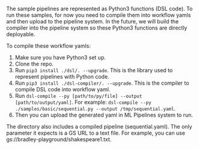 The sample pipelines are represented as Python3 functions (DSL code). To run these samples, for now you need to compile them into workflow yamls and then upload to the pipeline system. In the future, we will build the compiler into the pipeline system so these Python3 functions are directly deployable.

To compile these workflow yamls:

1. Make sure you have Python3 set up.
2. Clone the repo.
3. Run `pip3 install ./dsl/. --upgrade`. This is the library used to represent pipelines with Python code.
4. Run `pip3 install ./dsl-compiler/. --upgrade`. This is the compiler to compile DSL code into workflow yaml.
5. Run `dsl-compile --py [path/to/py/file] --output [path/to/output/yaml]`. For example: `dsl-compile --py ./samples/basic/sequential.py --output /tmp/sequential.yaml`.
6. Then you can upload the generated yaml in ML Pipelines system to run.

The directory also includes a compiled pipeline (sequential.yaml). The only parameter it expects is a GS URL to a text file. For example, you can use gs://bradley-playground/shakespeare1.txt.
